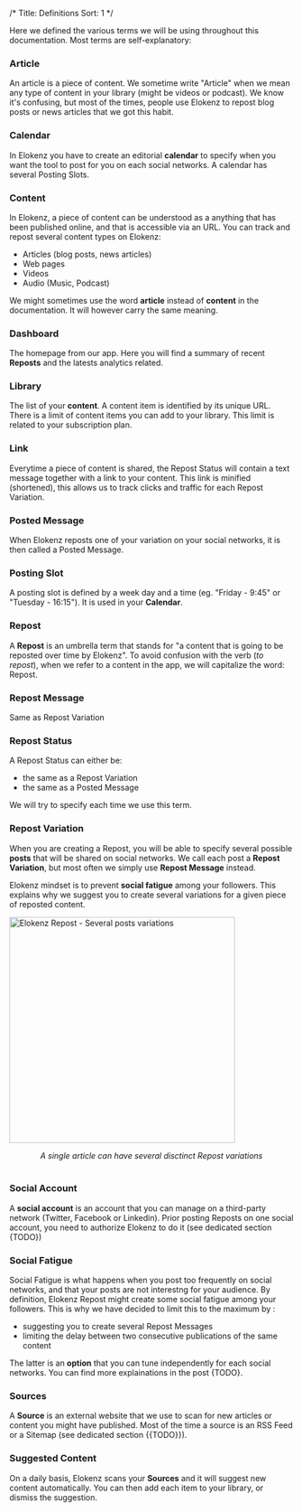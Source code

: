 /*
Title: Definitions
Sort: 1
*/

Here we defined the various terms we will be using throughout this documentation. Most terms are self-explanatory:


### Article
An article is a piece of content. We sometime write "Article" when we mean any type of content in your library (might be videos or podcast).
We know it's confusing, but most of the times, people use Elokenz to repost blog posts or news articles that we got this habit.

### Calendar

In Elokenz you have to create an editorial **calendar** to specify when you want the tool to post for you on each social networks. A calendar has several Posting Slots.

### Content
In Elokenz, a piece of content can be understood as a anything that has been published online, and that is accessible via an URL.
You can track and repost several content types on Elokenz:

* Articles (blog posts, news articles)
* Web pages
* Videos
* Audio (Music, Podcast)

We might sometimes use the word **article** instead of **content** in the documentation. It will however carry the same meaning.

### Dashboard
The homepage from our app. Here you will find a summary of recent **Reposts** and the latests analytics related.

### Library
The list of your **content**. A content item is identified by its unique URL. There is a limit of content items you can add to your library. This limit is related to your subscription plan.

### Link
Everytime a piece of content is shared, the Repost Status will contain a text message together with a link to your content. This link is minified (shortened), this allows us to track clicks and traffic for each Repost Variation.

### Posted Message
When Elokenz reposts one of your variation on your social networks, it is then called a Posted Message.


### Posting Slot
A posting slot is defined by a week day and a time (eg. "Friday - 9:45" or "Tuesday - 16:15"). It is used in your **Calendar**.

### Repost
A **Repost** is an umbrella term that stands for "a content that is going to be reposted over time by Elokenz". To avoid confusion with the verb (*to repost*), when we refer to a content in the app, we will capitalize the word: Repost.

### Repost Message
Same as Repost Variation

### Repost Status
A Repost Status can either be:

* the same as a Repost Variation
* the same as a Posted Message

We will try to specify each time we use this term.

### Repost Variation
When you are creating a Repost, you will be able to specify several possible **posts** that will be shared on social networks. We call each post a **Repost Variation**, but most often we simply use **Repost Message** instead.

Elokenz mindset is to prevent **social fatigue** among your followers. This explains why we suggest you to create several variations for a given piece of reposted content.

<img src="/images/getting_started/repost_variations.png" alt="Elokenz Repost - Several posts variations" width="400"><center><i>A single article can have several disctinct Repost variations</i></center><br />


### Social Account
A **social account** is an account that you can manage on a third-party network (Twitter, Facebook or Linkedin). Prior posting Reposts on one social account, you need to authorize Elokenz to do it (see dedicated section {TODO})

### Social Fatigue
Social Fatigue is what happens when you post too frequently on social networks, and that your posts are not interestng for your audience. By definition, Elokenz Repost might create some social fatigue among your followers. This is why we have decided to limit this to the maximum by :

* suggesting you to create several Repost Messages
* limiting the delay between two consecutive publications of the same content


The latter is an **option** that you can tune independently for each social networks. You can find more explainations in the post {TODO}.

### Sources
A **Source** is an external website that we use to scan for new articles or content you might have published. Most of the time a source is an RSS Feed or a Sitemap (see dedicated section {{TODO}}).

### Suggested Content
On a daily basis, Elokenz scans your **Sources** and it will suggest new content automatically. You can then add each item to your library, or dismiss the suggestion.


